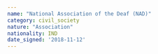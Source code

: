 ```yaml
---
name: "National Association of the Deaf (NAD)"
category: civil_society
nature: "Association"
nationality: IND
date_signed: '2018-11-12'
---
```

    